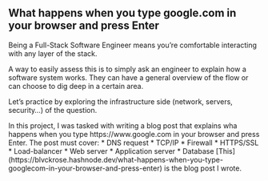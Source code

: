 ## What happens when you type google.com in your browser and press Enter

<p>Being a Full-Stack Software Engineer means you’re comfortable interacting with any layer of the stack.</p>

<p>A way to easily assess this is to simply ask an engineer to explain how a software system works. They can have a general overview of the flow or can choose to dig deep in a certain area.</p>

<p>Let’s practice by exploring the infrastructure side (network, servers, security…) of the question.</p>

<p>In this project, I was tasked with writing a blog post that explains wha happens when you type https://www.google.com in your browser and press Enter. The post must cover:
	* DNS request
	* TCP/IP
	* Firewall
	* HTTPS/SSL
	* Load-balancer
	* Web server
	* Application server
	* Database
[This](https://blvckrose.hashnode.dev/what-happens-when-you-type-googlecom-in-your-browser-and-press-enter) is the blog post I wrote.</p>
